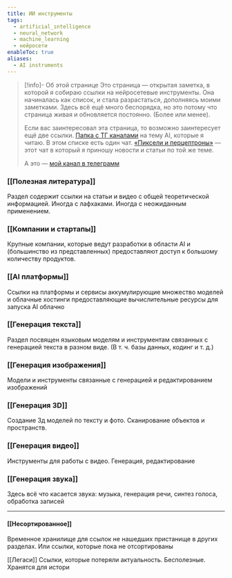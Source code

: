 ```yaml
---
title: ИИ инструменты
tags:
  - artificial_ıntelligence
  - neural_network
  - machine_learning
  - нейросети
enableToc: true
aliases:
  - AI instruments
---
```

> [!info]- Об этой странице 
>Это страница — открытая заметка, в которой я собираю ссылки на нейросетевые инструменты. Она начиналась как список, и стала разрастаться, дополняясь моими заметками. Здесь всё ещё много беспорядка, но это потому что страница живая и обновляется постоянно. (Более или менее).
>
>Если вас заинтересовал эта страница, то возможно заинтересует ещё две ссылки. [Папка с ТГ каналами](https://t.me/addlist/oZ72CkwT97ozYzcy) на тему AI, которые я читаю. В этом списке есть один чат. [«Пиксели и перцептроны»](https://t.me/pixsels_perceptrons) — этот чат в который я приношу новости и статьи по той же теме. 
>
>А это — [мой канал в телеграмм](https://t.me/vse_pustoe) 

### [[Полезная литература]]
Раздел содержит ссылки на статьи и видео с общей теоретической информацией. Иногда с лафхаками. Иногда с неожиданным применением.

### [[Компании и стартапы]]
Крупные компании, которые ведут разработки в области AI и (большинство из представленных) предоставляют доступ к большому количеству продуктов. 

### [[AI платформы]] 
Ссылки на платформы и сервисы аккумулирующие множество моделей и облачные хостинги предоставляющие вычислительные ресурсы для запуска AI облачно

### [[Генерация текста]] 
Раздел посвящен языковым моделям и инструментам связанных с генерацией текста в разном виде. (В т. ч. базы данных, кодинг и т. д.)

### [[Генерация изображения]]
Модели и инструменты связанные с генерацией и редактированием изображений

### [[Генерация 3D]]
Создание 3д моделей по тексту и фото. Сканирование объектов и пространств.

### [[Генерация видео]]
Инструменты для работы с видео. Генерация, редактирование

### [[Генерация звука]]
Здесь всё что касается звука: музыка, генерация речи, синтез голоса, обработка записей

---
#### [[Несортированное]]
Временное хранилище для ссылок не нашедших пристанище в других разделах. Или ссылки, которые пока не отсортированы 

[[Легаси]]
Ссылки, которые потеряли актуальность. Бесполезные. Хранятся для истори